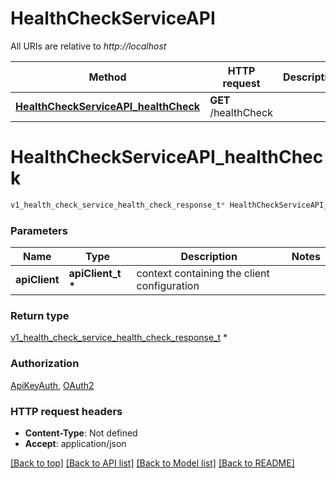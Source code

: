 # HealthCheckServiceAPI

All URIs are relative to *http://localhost*

Method | HTTP request | Description
------------- | ------------- | -------------
[**HealthCheckServiceAPI_healthCheck**](HealthCheckServiceAPI.md#HealthCheckServiceAPI_healthCheck) | **GET** /healthCheck | 


# **HealthCheckServiceAPI_healthCheck**
```c
v1_health_check_service_health_check_response_t* HealthCheckServiceAPI_healthCheck(apiClient_t *apiClient);
```

### Parameters
Name | Type | Description  | Notes
------------- | ------------- | ------------- | -------------
**apiClient** | **apiClient_t \*** | context containing the client configuration |

### Return type

[v1_health_check_service_health_check_response_t](v1_health_check_service_health_check_response.md) *


### Authorization

[ApiKeyAuth](../README.md#ApiKeyAuth), [OAuth2](../README.md#OAuth2)

### HTTP request headers

 - **Content-Type**: Not defined
 - **Accept**: application/json

[[Back to top]](#) [[Back to API list]](../README.md#documentation-for-api-endpoints) [[Back to Model list]](../README.md#documentation-for-models) [[Back to README]](../README.md)

